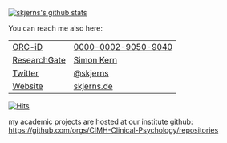 <a href="https://github.com/skjerns">
  <!-- Reference: https://github.com/anuraghazra/github-readme-stats -->
  <img align="center" src="https://github-readme-stats.vercel.app/api?username=skjerns&count_private=true&theme=algolia&show_icons=true&include_all_commits=true" alt="skjerns's github stats" />
</a>

You can reach me also here:

|   |   |
|---|---|
| <a rel="me" href="https://orcid.org/0000-0002-9050-9040">ORC-iD</a> | [0000-0002-9050-9040](https://orcid.org/0000-0002-9050-9040) |
| <a rel="me" href="https://www.researchgate.net/profile/Simon-Kern-4">ResearchGate</a> | [Simon Kern](https://www.researchgate.net/profile/Simon-Kern-4) | 
| <a rel="me" href="https://twitter.com/skjerns">Twitter</a> | [@skjerns](https://twitter.com/skjerns) |
| <a rel="me" href="https://skjerns.de">Website</a> | [skjerns.de](https://skjerns.de) |

[![Hits](https://hits.sh/github.com/skjerns/skjerns.svg?style=flat-square)](https://hits.sh/github.com/skjerns/skjerns/)

my academic projects are hosted at our institute github: https://github.com/orgs/CIMH-Clinical-Psychology/repositories
